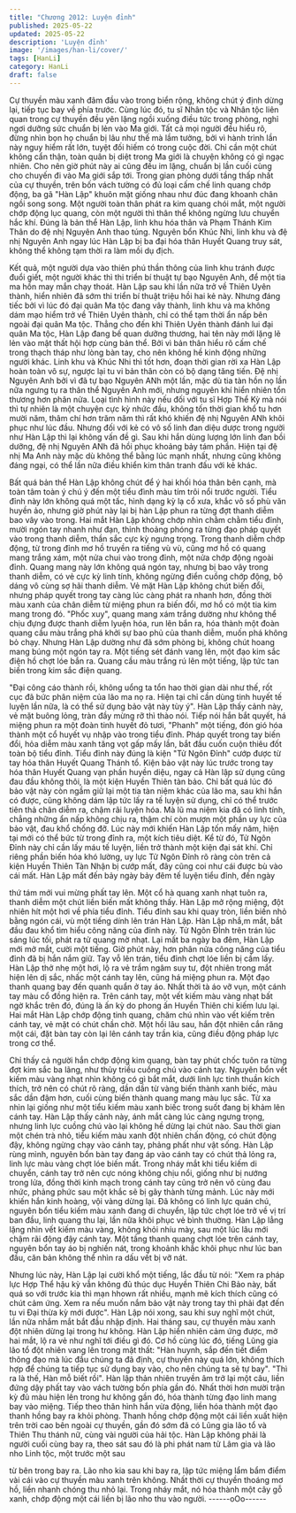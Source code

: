 ```yaml
---
title: "Chương 2012: Luyện đỉnh"
published: 2025-05-22
updated: 2025-05-22
description: 'Luyện đỉnh'
image: '/images/han-li/cover/'
tags: [HanLi]
category: HanLi
draft: false
---
```


Cự thuyền màu xanh đâm đầu vào trong biển rộng, không chút ý
định dừng lại, tiếp tục bay về phía trước.
Cùng lúc đó, tu sĩ Nhân tộc và Nhân tộc liên quan trong cự thuyền
đều yên lặng ngồi xuống điều tức trong phòng, nghỉ ngơi dưỡng
sức chuẩn bị lẻn vào Ma giới.
Tất cả mọi người đều hiểu rõ, đừng nhìn bọn họ chuẩn bị lâu như
thế mà lầm tưởng, bởi vì hành trình lần này nguy hiểm rất lớn,
tuyệt đối hiếm có trong cuộc đời.
Chỉ cần một chút không cẩn thận, toàn quân bị diệt trong Ma giới
là chuyện không có gì ngạc nhiên.
Cho nên giờ phút này ai cũng đều im lặng, chuẩn bị lần cuối cùng
cho chuyến đi vào Ma giới sắp tới.
Trong gian phòng dưới tầng thấp nhất của cự thuyền, trên bốn
vách tường có đủ loại cấm chế linh quang chớp động, ba gã "Hàn
Lập" khuôn mặt giống nhau như đúc đang khoanh chân ngồi song
song.
Một người toàn thân phát ra kim quang chói mắt, một người chớp
động lục quang, còn một người thì thân thể không ngừng lưu
chuyển hắc khí.
Đúng là bản thể Hàn Lập, linh khu hóa thân và Phạm Thánh Kim
Thân do đệ nhị Nguyên Anh thao túng.
Nguyên bổn Khúc Nhi, linh khu và đệ nhị Nguyên Anh ngay lúc
Hàn Lập bị ba đại hóa thân Huyết Quang truy sát, không thể
không tạm thời ra làm mồi dụ địch.

Kết quả, một người dựa vào thiên phú thần thông của linh khu
tránh được đuổi giết, một người khác thì thi triển bí thuật tự bạo
Nguyên Anh, để một tia ma hồn may mắn chạy thoát.
Hàn Lập sau khi lần nữa trở về Thiên Uyên thành, hiển nhiên đã
sớm thi triển bí thuật triệu hồi hai kẻ này.
Nhưng đáng tiếc bởi vì lúc đó đại quân Ma tộc đang vây thành,
linh khu và ma không dám mạo hiểm trở về Thiên Uyên thành, chỉ
có thể tạm thời ẩn nấp bên ngoài đại quân Ma tộc.
Thẳng cho đến khi Thiên Uyên thành đánh lui đại quân Ma tộc,
Hàn Lập đang bế quan dưỡng thương, hai tên này mới lặng lẽ lẻn
vào mật thất hội hợp cùng bản thể.
Bởi vì bản thân hiểu rõ cấm chế trong thạch tháp như lòng bàn
tay, cho nên không hề kinh động những người khác.
Linh khu và Khúc Nhi thì tốt hơn, đoạn thời gian rời xa Hàn Lập
hoàn toàn vô sự, ngược lại tu vi bản thân còn có bộ dạng tăng
tiến.
Đệ nhị Nguyên Anh bởi vì đã tự bạo Nguyên ANh một lần, mặc dù
tia tàn hồn nọ lần nữa ngưng tụ ra thân thể Nguyên Anh mới,
nhưng nguyên khí hiển nhiên tổn thương hơn phân nửa.
Loại tình hình này nếu đối với tu sĩ Hợp Thể Kỳ mà nói thì tự
nhiên là một chuyện cực kỳ nhức đầu, không tốn thời gian khổ tu
hơn mười năm, thâm chí hơn trăm năm thì rất khó khiến đệ nhị
Nguyên ANh khôi phục như lúc đầu.
Nhưng đối với kẻ có vô số linh đan diệu dược trong người như
Hàn Lập thì lại không vấn đề gì.
Sau khi hắn dùng lượng lớn linh đan bồi dưỡng, đệ nhị Nguyên
ANh đã hồi phục khoảng bảy tám phần.
Hiện tại đệ nhị Ma Anh này mặc dù không thể bằng lúc mạnh
nhất, nhưng cũng không đáng ngại, có thể lần nữa điều khiển kim
thân tranh đấu với kẻ khác.

Bất quá bản thể Hàn Lập không chút để ý hai khối hóa thân bên
cạnh, mà toàn tâm toàn ý chú ý đến một tiểu đình màu tím trôi nổi
trước người.
Tiểu đỉnh này lớn không quá một tấc, hình dạng kỳ lạ cổ xưa,
khắc vô số phù văn huyền ảo, nhưng giờ phút này lại bị hàn Lập
phun ra từng đợt thanh diễm bao vây vào trong.
Hai mắt Hàn Lập không chớp nhìn chằm chằm tiểu đỉnh, mười
ngón tay nhanh như đạn, thỉnh thoảng phóng ra từng đạo pháp
quyết vào trong thanh diễm, thần sắc cực kỳ ngưng trọng.
Trong thanh diễm chớp động, từ trong đỉnh mơ hồ truyền ra tiếng
vù vù, cũng mơ hồ có quang mang trắng xám, một nửa chui vào
trong đỉnh, một nửa chớp động ngoài đỉnh.
Quang mang này lớn không quá ngón tay, nhưng bị bao vây trong
thanh diễm, có vẻ cực kỳ linh tính, không ngừng điển cuồng chớp
động, bộ dáng vô cùng sợ hãi thanh diễm.
Vẻ mặt Hàn Lập không chút biến đổi, nhưng pháp quyết trong tay
càng lúc càng phát ra nhanh hơn, đồng thời màu xanh của chân
diễm từ miệng phun ra biến đổi, mơ hồ có một tia kim mang trong
đó.
"Phốc xuy", quang mang xám trắng dường như không thể chịu
đựng được thanh diễm lyuện hóa, run lên bắn ra, hóa thành một
đoàn quang cầu màu trắng phá khởi sự bao phủ của thanh diễm,
muốn phá không bỏ chạy.
Nhưng Hàn Lập dường như đã sớm phòng bị, không chút hoang
mang búng một ngón tay ra.
Một tiếng sét đánh vang lên, một đạo kim sắc điện hồ chợt lóe
bắn ra.
Quang cầu màu trắng rú lên một tiếng, lập tức tan biến trong kim
sắc điện quang.

"Đại công cáo thành rồi, không uổng ta tổn hao thời gian dài như
thế, rốt cục đã bức phân niệm của lão ma nọ ra. Hiện tại chỉ cần
dùng tinh huyết tế luyện lần nữa, là có thể sử dụng bảo vật này
tùy ý". Hàn Lập thấy cảnh này, vẻ mặt buông lỏng, tràn đầy mừng
rỡ thì thào nói.
Tiếp nói hắn bắt quyết, há miệng phun ra một đoàn tinh huyết đỏ
tươi, "Phanh" một tiếng, đón gió hóa thành một cổ huyết vụ nhập
vào trong tiểu đỉnh.
Pháp quyết trong tay biến đổi, hỏa diễm màu xanh tăng vọt gấp
mấy lần, bắt đầu cuốn cuộn thiêu đốt toàn bộ tiểu đỉnh.
Tiểu đỉnh này đúng là kiện "Tử Ngôn Đỉnh" cướp được từ tay hóa
thân Huyết Quang Thánh tổ.
Kiện bảo vật này lúc trước trong tay hóa thân Huyết Quang vạn
phần huyền diệu, ngay cả Hàn lập sử dụng cũng đau đầu không
thôi, là một kiện Huyền Thiên tàn bảo.
Chỉ bất quá lúc đó bảo vật này còn ngầm giữ lại một tia tàn niệm
khác của lão ma, sau khi hắn có được, cũng không dám lập tức
lấy ra tế luyện sử dụng, chỉ có thể trước tiên thả chân diễm ra,
chậm rãi luyện hóa.
Mà lũ ma niệm kia đã có linh tính, chẳng những ẩn nấp không
chịu ra, thậm chí còn mượn một phần uy lực của bảo vật, đau khổ
chống đỡ.
Lúc này mới khiến Hàn Lập tốn mấy năm, hiện tại mới có thể bức
từ trong đỉnh ra, một kích tiêu diệt.
Kể từ đó, Tử Ngôn Đỉnh này chỉ cần lấy máu tế luyện, liền trở
thành một kiện đại sát khí.
Chỉ riêng phần biến hóa khó lường, uy lực Tử Ngôn Đỉnh rõ ràng
còn trên cả kiện Huyền Thiên Tàn Nhận bị cướp mất, đây cũng
coi như cái được bù vào cái mất.
Hàn Lập mất đến bảy ngày bảy đêm tế luyện tiểu đỉnh, đến ngày

thứ tám mới vui mừng phất tay lên.
Một cổ hà quang xanh nhạt tuôn ra, thanh diễm một chút liền biến
mất không thấy.
Hàn Lập mở rộng miệng, đột nhiên hít một hơi về phía tiểu đỉnh.
Tiểu đỉnh sau khi quay tròn, liền biến nhỏ bằng ngón cái, vù một
tiếng dính lên trán Hàn Lập.
Hàn Lập nhắ,m mắt, bắt đầu đau khổ tìm hiểu công năng của đỉnh
này.
Tử Ngôn ĐỈnh trên trán lúc sáng lúc tối, phát ra tử quang mờ
nhạt.
Lại mất ba ngày ba đêm, Hàn Lập mới mở mắt, cười một tiếng.
Giờ phút này, hơn phân nửa công năng của tiểu đỉnh đã bị hắn
nắm giữ.
Tay vỗ lên trán, tiểu đỉnh chợt lóe liền bị cầm lấy.
Hàn Lập thở nhẹ một hơi, lộ ra vẻ trầm ngâm suy tư, đột nhiên
trong mắt hiện lên dị sắc, nhấc một cánh tay lên, cũng há miệng
phun ra.
Một đạo thanh quang bay đến quanh quẩn ở tay áo.
Nhất thời tà áo vỡ vụn, một cánh tay màu cổ đồng hiện ra.
Trên cánh tay, một vết kiếm màu vàng nhạt bất ngờ khắc trên đó,
đúng là ấn kỳ do phong ấn Huyền Thiên chi kiếm lưu lại.
Hai mắt Hàn Lập chớp động tinh quang, chăm chú nhìn vào vết
kiếm trên cánh tay, vẻ mặt có chút chần chờ.
Một hồi lâu sau, hắn đột nhiên cắn răng một cái, đặt bàn tay còn
lại lên cánh tay trần kia, cũng điều động pháp lực trong cơ thể.

Chỉ thấy cả người hắn chớp động kim quang, bàn tay phút chốc
tuôn ra từng đợt kim sắc ba lãng, như thủy triều cuồng chú vào
cánh tay.
Nguyên bổn vết kiếm màu vàng nhạt nhìn không có gì bắt mắt,
dưới linh lực tinh thuần kích thích, trở nên có chút rõ ràng, dần
dần từ vàng biến thành xanh biếc, màu sắc dần đậm hơn, cuối
cùng biến thành quang mang màu lục sắc.
Từ xa nhìn lại giống như một tiểu kiếm màu xanh biếc trong suốt
đang bị khảm lên cánh tay.
Hàn Lập thấy cảnh này, ánh mắt càng lúc càng ngưng trọng,
nhưng linh lực cuồng chú vào lại không hề dừng lại chút nào.
Sau thời gian một chén trà nhỏ, tiểu kiếm màu xanh đột nhiên
chấn động, có chút động đậy, không ngừng chạy vào cánh tay,
phảng phất như vật sống.
Hàn Lập rùng mình, nguyên bổn bàn tay đang áp vào cánh tay có
chút thả lỏng ra, linh lực màu vàng chợt lóe biến mất.
Trong nháy mắt khi tiểu kiếm di chuyển, cánh tay trở nên cực
nóng không chịu nổi, giống như bị nướng trong lửa, đồng thời
kinh mạch trong cánh tay cũng trở nên vô cùng đau nhức, phảng
phức sau một khắc sẽ bị gãy thành từng mảnh.
Lúc này mới khiến hắn kinh hoàng, vội vàng dừng lại.
Đã không có linh lực quán chú, nguyên bổn tiểu kiếm màu xanh
đang di chuyển, lập tức chợt lóe trở về vị trí ban đầu, linh quang
thu lại, lần nữa khôi phục vẻ bình thường.
Hàn Lập lẳng lặng nhìn vết kiếm màu vàng, không khỏi nhíu mày,
sau một lúc lâu mới chậm rãi động đậy cánh tay.
Một tầng thanh quang chợt lóe trên cánh tay, nguyên bổn tay áo
bị nghiền nát, trong khoảnh khắc khôi phục như lúc ban đầu, căn
bản không thể nhìn ra dấu vết bị vỡ nát.

Nhưng lúc này, Hàn Lập lại cười khổ một tiếng, lắc đầu từ nói:
"Xem ra pháp lực Hợp Thể hậu kỳ vẫn không đủ thúc dục Huyền
Thiên Chi Bảo này, bất quá so với trước kia thì mạn hhown rất
nhiều, mạnh mẽ kích thích cũng có chút cảm ứng. Xem ra nếu
muốn nắm bảo vật này trong tay thì phải đạt đến tu vi Đại thừa kỳ
mới được".
Hàn Lập nói xong, sau khi suy nghĩ một chút, lần nữa nhắm mắt
bắt đầu nhập định.
Hai tháng sau, cự thuyền màu xanh đột nhiên dừng lại trong hư
không.
Hàn Lập hiển nhiên cảm ứng được, mở hai mắt, lộ ra vẻ như nghĩ
tới điều gì đó.
Cơ hồ cùng lúc đó, tiếng Lũng gia lão tổ đột nhiên vang lên trong
mật thất:
"Hàn huynh, sắp đến tiết điểm thông đạo mà lúc đầu chúng ta đã
định, cự thuyền này quá lớn, không thích hợp để chúng ta tiếp tục
sử dụng bay vào, cho nên chúng ta sẽ tự bay".
"Thì ra là thế, Hàn mỗ biết rồi". Hàn lập thản nhiên truyền âm trở
lại một câu, liền đứng dậy phất tay vào vách tường bốn phía gần
đó.
Nhất thời hơn mười trận kỳ đủ màu hiện lên trong hư không gần
đó, hóa thành từng đạo linh mang bay vào miệng.
Tiếp theo thân hình hắn vừa động, liền hóa thành một đạo thanh
hồng bay ra khỏi phòng.
Thanh hồng chớp động một cái liền xuất hiện trên trời cao bên
ngoài cự thuyền, gần đó sớm đã có Lũng gia lão tổ và Thiên Thu
thánh nữ, cùng vài người của hải tộc.
Hàn Lập không phải là người cuối cùng bay ra, theo sát sau đó là
phi phát nam tử Lâm gia và lão nho Linh tộc, một trước một sau

từ bên trong bay ra.
Lão nho kia sau khi bay ra, lập tức miệng lẩm bẩm điểm vài cái
vào cự thuyền màu xanh trên không.
Nhất thời cự thuyền thoáng mơ hồ, liền nhanh chóng thu nhỏ lại.
Trong nháy mắt, nó hóa thành một cây gỗ xanh, chớp động một
cái liền bị lão nho thu vào người.
------oOo------
